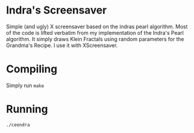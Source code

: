# Indra's Screensaver

Simple (and ugly) X screensaver based on the indras pearl algorithm. Most of the code is lifted verbatim from my implementation of the Indra's Pearl algorithm. It simply draws Klein Fractals using random parameters for the Grandma's Recipe. I use it with XScreensaver.

# Compiling
Simply run `make`

# Running
`./ceendra`
